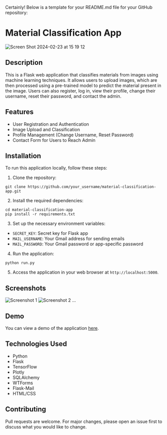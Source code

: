 Certainly! Below is a template for your README.md file for your GitHub repository:


# Material Classification App
![Screen Shot 2024-02-23 at 15 19 12](https://github.com/muzeffertagiyev/MaterialClassificationThesis/assets/75939608/4275a7b3-8303-475b-a3c3-33bf8d79ed94)


## Description

This is a Flask web application that classifies materials from images using machine learning techniques. It allows users to upload images, which are then processed using a pre-trained model to predict the material present in the image. Users can also register, log in, view their profile, change their username, reset their password, and contact the admin.

## Features

- User Registration and Authentication
- Image Upload and Classification
- Profile Management (Change Username, Reset Password)
- Contact Form for Users to Reach Admin

## Installation

To run this application locally, follow these steps:

1. Clone the repository:

```
git clone https://github.com/your_username/material-classification-app.git
```

2. Install the required dependencies:

```
cd material-classification-app
pip install -r requirements.txt
```

3. Set up the necessary environment variables:

- `SECRET_KEY`: Secret key for Flask app
- `MAIL_USERNAME`: Your Gmail address for sending emails
- `MAIL_PASSWORD`: Your Gmail password or app-specific password

4. Run the application:

```
python run.py
```

5. Access the application in your web browser at `http://localhost:5000`.

## Screenshots

![Screenshot 1](/path/to/screenshot1.png)
![Screenshot 2](/path/to/screenshot2.png)
...

## Demo

You can view a demo of the application [here](link_to_demo_video).

## Technologies Used

- Python
- Flask
- TensorFlow
- Plotly
- SQLAlchemy
- WTForms
- Flask-Mail
- HTML/CSS

## Contributing

Pull requests are welcome. For major changes, please open an issue first to discuss what you would like to change.

